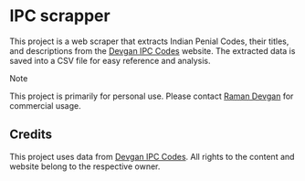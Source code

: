 # IPC scrapper

This project is a web scraper that extracts Indian Penial Codes, their titles, and descriptions from the [Devgan IPC Codes](https://devgan.in/all_sections_ipc.php) website. The extracted data is saved into a CSV file for easy reference and analysis.

> [!Note]
> This project is primarily for personal use. Please contact [Raman Devgan](https://devgan.in/contact.php) for commercial usage.

## Credits

This project uses data from [Devgan IPC Codes](https://devgan.in/all_sections_ipc.php). All rights to the content and website belong to the respective owner.